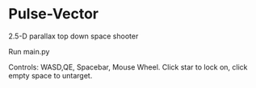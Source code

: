 # Pulse-Vector
2.5-D parallax top down space shooter


Run main.py

Controls: WASD,QE, Spacebar, Mouse Wheel.
Click star to lock on, click empty space to untarget.
